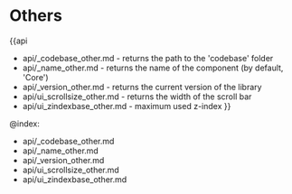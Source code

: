 Others
=======

{{api
- api/_codebase_other.md - returns the path to the 'codebase' folder
- api/_name_other.md - returns the name of the component (by default, 'Core')
- api/_version_other.md - returns the current version of the library
- api/ui_scrollsize_other.md - returns the width of the scroll bar
- api/ui_zindexbase_other.md - maximum used z-index
}}

@index:
- api/_codebase_other.md
- api/_name_other.md
- api/_version_other.md
- api/ui_scrollsize_other.md
- api/ui_zindexbase_other.md


